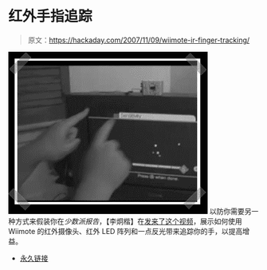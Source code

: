 # 红外手指追踪

> 原文：<https://hackaday.com/2007/11/09/wiimote-ir-finger-tracking/>

![](img/1094635e5449e19537a8272d0465f859.png)
以防你需要另一种方式来假装你在*少数派报告*，【李炯楷】在[发来了这个视频](http://www.youtube.com/watch?v=0awjPUkBXOU)，展示如何使用 Wiimote 的红外摄像头、红外 LED 阵列和一点反光带来追踪你的手，以提高增益。

*   [永久链接](http://www.youtube.com/watch?v=0awjPUkBXOU)